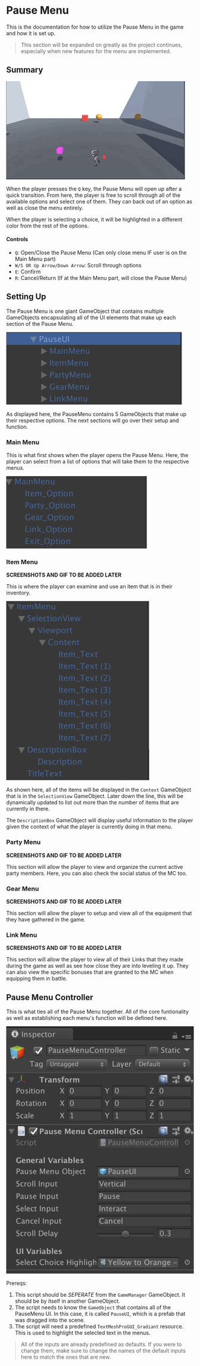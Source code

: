 # Pause Menu

This is the documentation for how to utilize the Pause Menu in the game and how it is set up.

> This section will be expanded on greatly as the project continues, especially when new features for the menu are implemented.

## Summary
![Pause Menu Summary](images/PauseMenu_Demo.gif)

When the player presses the `Q` key, the Pause Menu will open up after a quick transition. From here, the player is free to scroll through all of the available options and select one of them. They can back out of an option as well as close the menu entirely.

When the player is selecting a choice, it will be highlighted in a different color from the rest of the options.

#### Controls
- `Q`: Open/Close the Pause Menu (Can only close menu IF user is on the Main Menu part)
- `W/S OR Up Arrow/Down Arrow`: Scroll through options
- `E`: Confirm
- `R`: Cancel/Return (If at the Main Menu part, will close the Pause Menu)

## Setting Up
The Pause Menu is one giant GameObject that contains multiple GameObjects encapsulating all of the UI elements that make up each section of the Pause Menu.

![Pause Menu Hierarchy](images/PauseMenu_Hierarchy.png)

As displayed here, the PauseMenu contains 5 GameObjects that make up their respective options. The next sections will go over their setup and function.

### Main Menu
This is what first shows when the player opens the Pause Menu. Here, the player can select from a list of options that will take them to the respective menus.

![Main Menu Hierarcy](images/MeinMenu_Hierarchy.png)

### Item Menu
__SCREENSHOTS AND GIF TO BE ADDED LATER__

This is where the player can examine and use an item that is in their inventory.

![Item Menu Hierarchy](images/ItemMenu_Hierarchy.png)

As shown here, all of the items will be displayed in the `Context` GameObject that is in the `SelectionView` GameObject. Later down the line, this will be dynamically updated to list out more than the number of items that are currently in there.

The `DescriptionBox` GameObject will display useful information to the player given the context of what the player is currently doing in that menu.

### Party Menu
__SCREENSHOTS AND GIF TO BE ADDED LATER__

This section will allow the player to view and organize the current active party members. Here, you can also check the social status of the MC too.

### Gear Menu
__SCREENSHOTS AND GIF TO BE ADDED LATER__

This section will allow the player to setup and view all of the equipment that they have gathered in the game.

### Link Menu
__SCREENSHOTS AND GIF TO BE ADDED LATER__

This section will allow the player to view all of their Links that they made during the game as well as see how close they are into leveling it up. They can also view the specific bonuses that are granted to the MC when equipping them in battle.

## Pause Menu Controller
This is what ties all of the Pause Menu together. All of the core funtionality as well as establishing each menu's function will be defined here.

![PauseMenu Controller](images/PauseMenuController_Inspector.png)

Prereqs:
1. This script should be *SEPERATE* from the `GameManager` GameObject. It should be by itself in another GameObject.
2. The script needs to know  the `GameObject` that contains all of the PauseMenu UI. In this case, it is called `PauseUI`, which is a prefab that was dragged into the scene.
3. The script will need a predefined `TextMeshProGUI_Gradiant` resource. This is used to highlight the selected text in the menus.
> All of the inputs are already predefined as defaults. If you were to change them, make sure to change the names of the default inputs here to match the ones that are new.
